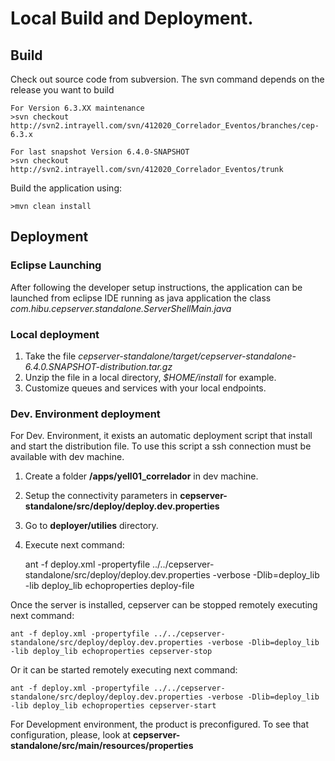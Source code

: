 Local Build and Deployment.
===========================

## Build ##
Check out source code from subversion. The svn command depends on the release you want to build
    
    For Version 6.3.XX maintenance
    >svn checkout http://svn2.intrayell.com/svn/412020_Correlador_Eventos/branches/cep-6.3.x
    
    For last snapshot Version 6.4.0-SNAPSHOT
    >svn checkout http://svn2.intrayell.com/svn/412020_Correlador_Eventos/trunk
	
Build the application using:
    
    >mvn clean install

## Deployment ##
### Eclipse Launching ###
After following the developer setup instructions, the application can be launched from eclipse IDE running as java
application the class *com.hibu.cepserver.standalone.ServerShellMain.java*
 
### Local deployment ###
1. Take the file *cepserver-standalone/target/cepserver-standalone-6.4.0.SNAPSHOT-distribution.tar.gz*
2. Unzip the file in a local directory, *$HOME/install* for example.
3. Customize queues and services with your local endpoints.

### Dev. Environment deployment ###
For Dev. Environment, it exists an automatic deployment script that install and start the distribution file.
To use this script a ssh connection must be available with dev machine.


1. Create a folder **/apps/yell01_correlador** in dev machine.
2. Setup the connectivity parameters in **cepserver-standalone/src/deploy/deploy.dev.properties**
3. Go to **deployer/utilies** directory.
4. Execute next command:


	ant -f deploy.xml -propertyfile ../../cepserver-standalone/src/deploy/deploy.dev.properties -verbose -Dlib=deploy_lib -lib deploy_lib echoproperties deploy-file 

Once the server is installed, cepserver can be stopped remotely executing next command:

	ant -f deploy.xml -propertyfile ../../cepserver-standalone/src/deploy/deploy.dev.properties -verbose -Dlib=deploy_lib -lib deploy_lib echoproperties cepserver-stop 

Or it can be started remotely executing next command:

	ant -f deploy.xml -propertyfile ../../cepserver-standalone/src/deploy/deploy.dev.properties -verbose -Dlib=deploy_lib -lib deploy_lib echoproperties cepserver-start 

For Development environment, the product is preconfigured. To see that configuration, please, look at
**cepserver-standalone/src/main/resources/properties**
	